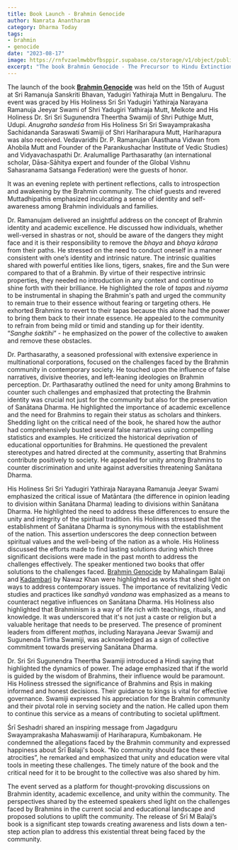 ```yaml
---
title: Book Launch - Brahmin Genocide 
author: Namrata Anantharam
category: Dharma Today
tags: 
- brahmin 
- genocide
date: "2023-08-17"
image: https://rnfvzaelmwbbvfbsppir.supabase.co/storage/v1/object/public/brhatwebsite/05dhiti/brahmingenocidebooklaunch.webp
excerpt: "The book Brahmin Genocide - The Precursor to Hindu Extinction was officially launched in Bengaluru at Sri Ramanuja Sanskriti Bhavan, Yadugiri Yathiraja Mutt Malleswaram. It was an evening replete with pertinent reflections, calls to introspection and awakening by the Brahmin community."
---
```


The launch of the book **<span style="text-decoration:underline;">Brahmin Genocide</span>** was held on the 15th of August at Sri Ramanuja Sanskriti Bhavan, Yadugiri Yathiraja Mutt in Bengaluru. The event was graced by His Holiness Sri Sri Yadugiri Yathiraja Narayana Ramanuja Jeeyar Swami of Shri Yadugiri Yathiraja Mutt, Melkote and His Holiness Dr. Sri Sri Sugunendra Theertha Swamiji of Shri Puthige Mutt, Udupi. _Anugraha sandeśa_ from His Holiness Sri Sri Swayamprakasha Sachidananda Saraswati Swamiji of Shri Hariharapura Mutt, Hariharapura was also received. Vedavaridhi Dr. P. Ramanujan (Aasthana Vidwan from Ahobila Mutt and Founder of the Parankushachar Institute of Vedic Studies) and Vidyavachaspathi Dr. Aralumallige Parthasarathy (an international scholar,  Dāsa-Sāhitya expert and founder of the Global Vishnu Sahasranama Satsanga Federation) were the guests of honor.

It was an evening replete with pertinent reflections, calls to introspection and awakening by the Brahmin community. The chief guests and revered Muttadhipathis emphasized inculcating a sense of identity and self-awareness among Brahmin individuals and families. 

Dr. Ramanujam delivered an insightful address on the concept of Brahmin identity and academic excellence. He discussed how individuals, whether well-versed in shastras or not, should be aware of the dangers they might face and it is their responsibility to remove the _bhaya_ and _bhaya_ _kāraṇa_ from their paths. He stressed on the need to conduct oneself in a manner consistent with one’s identity and intrinsic nature. The intrinsic qualities shared with powerful entities like lions, tigers, snakes, fire and the Sun were compared to that of a Brahmin. By virtue of their respective intrinsic properties, they needed no introduction in any context and continue to shine forth with their brilliance. He highlighted the role of _tapas_ and _niyama_ to be instrumental in shaping the Brahmin's path and urged the community to remain true to their essence without fearing or targeting others. He exhorted Brahmins to revert to their tapas because this alone had the power to bring them back to their innate essence. He appealed to the community to refrain from being mild or timid and standing up for their identity. “_Sanghe śaktihi_” - he emphasized on the power of the collective to awaken and remove these obstacles.

Dr. Parthasarathy, a seasoned professional with extensive experience in multinational corporations, focused on the challenges faced by the Brahmin community in contemporary society. He touched upon the influence of false narratives, divisive theories, and left-leaning ideologies on Brahmin perception. Dr. Parthasarathy outlined the need for unity among Brahmins to counter such challenges and emphasized that protecting the Brahmin identity was crucial not just for the community but also for the preservation of Sanātana Dharma. He highlighted the importance of academic excellence and the need for Brahmins to regain their status as scholars and thinkers. Shedding light on the critical need of the book, he shared how the author had comprehensively busted several false narratives using compelling statistics and examples. He criticized the historical deprivation of educational opportunities for Brahmins. He questioned the prevalent stereotypes and hatred directed at the community, asserting that Brahmins contribute positively to society. He appealed for unity among Brahmins to counter discrimination and unite against adversities threatening Sanātana Dharma. 

His Holiness Sri Sri Yadugiri Yathiraja Narayana Ramanuja Jeeyar Swami emphasized the critical issue of Matāntara (the difference in opinion leading to division within Sanātana Dharma) leading to divisions within Sanātana Dharma. He highlighted the need to address these differences to ensure the unity and integrity of the spiritual tradition. His Holiness stressed that the establishment of Sanātana Dharma is synonymous with the establishment of the nation. This assertion underscores the deep connection between spiritual values and the well-being of the nation as a whole. His Holiness discussed the efforts made to find lasting solutions during which three significant decisions were made in the past month to address the challenges effectively. The speaker mentioned two books that offer solutions to the challenges faced. <span style="text-decoration:underline;">Brahmin Genocide</span> by Mahalingam Balaji and <span style="text-decoration:underline;">Kadambari</span> by Nawaz Khan were highlighted as works that shed light on ways to address contemporary issues. The importance of revitalizing Vedic studies and practices like _sandhyā vandana_ was emphasized as a means to counteract negative influences on Sanātana Dharma. His Holiness also highlighted that Brahminism is a way of life rich with teachings, rituals, and knowledge. It was underscored that it's not just a caste or religion but a valuable heritage that needs to be preserved. The presence of prominent leaders from different _maṭhas_, including Narayana Jeevar Swamiji and Sugunenda Tirtha Swamiji, was acknowledged as a sign of collective commitment towards preserving Sanātana Dharma.

Dr. Sri Sri Sugunendra Theertha Swamiji introduced a Hindi saying that highlighted the dynamics of power. The adage emphasized that if the world is guided by the wisdom of Brahmins, their influence would be paramount. His Holiness stressed the significance of Brahmins and Ṛṣis in making informed and honest decisions. Their guidance to kings is vital for effective governance. Swamiji expressed his appreciation for the Brahmin community and their pivotal role in serving society and the nation. He called upon them to continue this service as a means of contributing to societal upliftment.

Śrī Seshadri shared an inspiring message from Jagadguru Swayamprakasha Mahaswamiji of Hariharapura, Kumbakonam. He condemned the allegations faced by the Brahmin community and expressed happiness about Śrī Balaji's book. “No community should face these atrocities”, he remarked and emphasized that unity and education were vital tools in meeting these challenges. The timely nature of the book and the critical need for it to be brought to the collective was also shared by him.

The event served as a platform for thought-provoking discussions on Brahmin identity, academic excellence, and unity within the community. The perspectives shared by the esteemed speakers shed light on the challenges faced by Brahmins in the current social and educational landscape and proposed solutions to uplift the community. The release of Śrī M Balaji’s book is a significant step towards creating awareness and lists down a ten-step action plan to address this existential threat being faced by the community. 